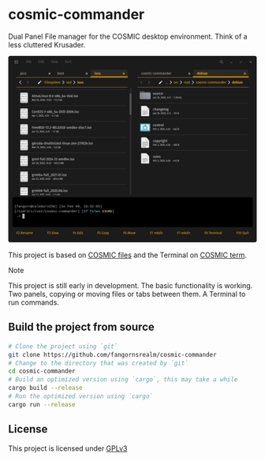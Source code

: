 # cosmic-commander

Dual Panel File manager for the COSMIC desktop environment. Think of a less cluttered Krusader.

![cosmic-commander](assets/cosmic-commander.png)

This project is based on [COSMIC files](https://github.com/pop-os/cosmic-files) and the Terminal on [COSMIC term](https://github.com/pop-os/cosmic-term).

> [!NOTE]
> This project is still early in development. The basic functionality is working. Two panels, copying or moving files or tabs between them. A Terminal to run commands.

## Build the project from source

```sh
# Clone the project using `git`
git clone https://github.com/fangornsrealm/cosmic-commander
# Change to the directory that was created by `git`
cd cosmic-commander
# Build an optimized version using `cargo`, this may take a while
cargo build --release
# Run the optimized version using `cargo`
cargo run --release
```

## License

This project is licensed under [GPLv3](LICENSE)
